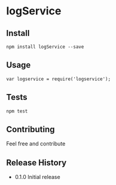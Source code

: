 # logService

## Install

    npm install logService --save

## Usage

    var logservice = require('logservice');

## Tests

    npm test

## Contributing

Feel free and contribute

## Release History

* 0.1.0 Initial release
